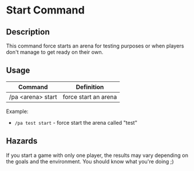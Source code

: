 # Start Command

## Description

This command force starts an arena for testing purposes or when players don't manage to get ready on their own.

## Usage


Command |  Definition
------------- | -------------
/pa \<arena\> start | force start an arena

Example:
- `/pa test start` - force start the arena called "test"

## Hazards

If you start a game with only one player, the results may vary depending on the goals and the environment. 
You should know what you're doing ;)
